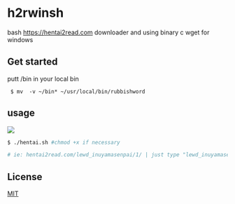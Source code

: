 # h2rwinsh
bash https://hentai2read.com downloader and using binary c wget for windows

Get started
----
putt /bin in your local bin

     $ mv  -v ~/bin* ~/usr/local/bin/rubbishword  

## usage
![](https://1.bp.blogspot.com/-Rv5kzibe_o8/XU3SRZvCD_I/AAAAAAAAJoI/-DIkfJp1prkjUw_ImmFNfnziKVmN3ML8QCLcBGAs/s1600/Screenshot_70.png)
```sh
$ ./hentai.sh #chmod +x if necessary
```  
```php
# ie: hentai2read.com/lewd_inuyamasenpai/1/ | just type "lewd_inuyamasenpai/1/"
```
## License
[MIT](https://choosealicense.com/licenses/mit/)
